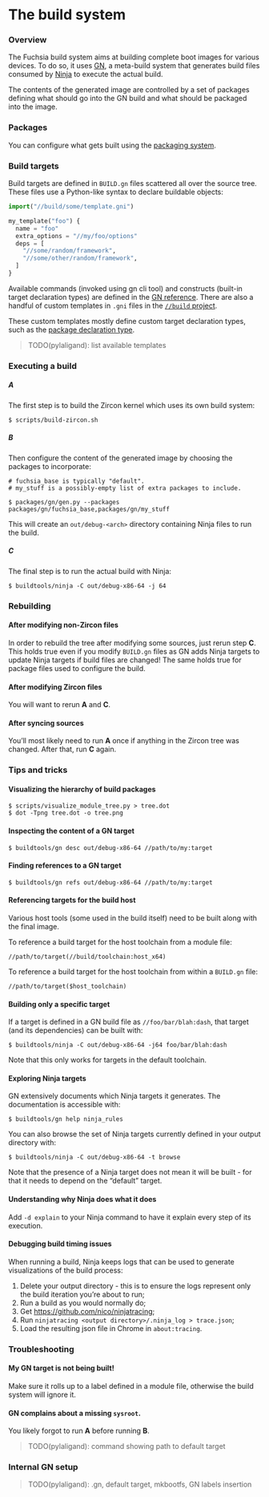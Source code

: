 # The build system


### Overview

The Fuchsia build system aims at building complete boot images for various
devices. To do so, it uses [GN][gn-main], a meta-build system that generates
build files consumed by [Ninja][ninja-main] to execute the actual build.

The contents of the generated image are controlled by a set of packages defining
what should go into the GN build and what should be packaged into the image.


### Packages

You can configure what gets built using the [packaging system][packages-source].

### Build targets

Build targets are defined in `BUILD.gn` files scattered all over the source
tree. These files use a Python-like syntax to declare buildable objects:
``` py
import("//build/some/template.gni")

my_template("foo") {
  name = "foo"
  extra_options = "//my/foo/options"
  deps = [
    "//some/random/framework",
    "//some/other/random/framework",
  ]
}
```
Available commands (invoked using gn cli tool) and constructs (built-in target
declaration types) are defined in the [GN reference][gn-reference]. There are
also a handful of custom templates in `.gni` files in the
[`//build` project][build-project].

These custom templates mostly define custom target declaration types, such as
the [package declaration type][packages-source].

> TODO(pylaligand): list available templates

### Executing a build

##### A

The first step is to build the Zircon kernel which uses its own build system:
```
$ scripts/build-zircon.sh
```

##### B

Then configure the content of the generated image by choosing the packages to
incorporate:
```
# fuchsia_base is typically "default".
# my_stuff is a possibly-empty list of extra packages to include.

$ packages/gn/gen.py --packages packages/gn/fuchsia_base,packages/gn/my_stuff
```
This will create an `out/debug-<arch>` directory containing Ninja files to run
the build.


##### C

The final step is to run the actual build with Ninja:
```
$ buildtools/ninja -C out/debug-x86-64 -j 64
```

### Rebuilding

#### After modifying non-Zircon files

In order to rebuild the tree after modifying some sources, just rerun step
**C**. This holds true even if you modify `BUILD.gn` files as GN adds Ninja
targets to update Ninja targets if build files are changed! The same holds true
for package files used to configure the build.

#### After modifying Zircon files

You will want to rerun **A** and **C**.

#### After syncing sources

You’ll most likely need to run **A** once if anything in the Zircon tree was
changed. After that, run **C** again.


### Tips and tricks

#### Visualizing the hierarchy of build packages

```
$ scripts/visualize_module_tree.py > tree.dot
$ dot -Tpng tree.dot -o tree.png
```

#### Inspecting the content of a GN target

```
$ buildtools/gn desc out/debug-x86-64 //path/to/my:target
```

#### Finding references to a GN target

```
$ buildtools/gn refs out/debug-x86-64 //path/to/my:target
```

#### Referencing targets for the build host

Various host tools (some used in the build itself) need to be built along with
the final image.

To reference a build target for the host toolchain from a module file:
```
//path/to/target(//build/toolchain:host_x64)
```
To reference a build target for the host toolchain from within a `BUILD.gn`
file:
```
//path/to/target($host_toolchain)
```

#### Building only a specific target

If a target is defined in a GN build file as `//foo/bar/blah:dash`, that target
(and its dependencies) can be built with:
```
$ buildtools/ninja -C out/debug-x86-64 -j64 foo/bar/blah:dash
```
Note that this only works for targets in the default toolchain.

#### Exploring Ninja targets

GN extensively documents which Ninja targets it generates. The documentation is
accessible with:
```
$ buildtools/gn help ninja_rules
```

You can also browse the set of Ninja targets currently defined in your output
directory with:
```
$ buildtools/ninja -C out/debug-x86-64 -t browse
```
Note that the presence of a Ninja target does not mean it will be built - for
that it needs to depend on the “default” target.

#### Understanding why Ninja does what it does

Add `-d explain` to your Ninja command to have it explain every step of its
execution.

#### Debugging build timing issues

When running a build, Ninja keeps logs that can be used to generate
visualizations of the build process:

1. Delete your output directory - this is to ensure the logs represent only the
   build iteration you’re about to run;
1. Run a build as you would normally do;
1. Get <https://github.com/nico/ninjatracing>;
1. Run `ninjatracing <output directory>/.ninja_log > trace.json`;
1. Load the resulting json file in Chrome in `about:tracing`.


### Troubleshooting

#### My GN target is not being built!

Make sure it rolls up to a label defined in a module file, otherwise the build
system will ignore it.

#### GN complains about a missing `sysroot`.

You likely forgot to run **A** before running **B**.

> TODO(pylaligand): command showing path to default target


### Internal GN setup

> TODO(pylaligand): .gn, default target, mkbootfs, GN labels insertion


[gn-main]: https://chromium.googlesource.com/chromium/src/tools/gn/+/HEAD/README.md
[ninja-main]: https://ninja-build.org/
[gn-reference]: https://chromium.googlesource.com/chromium/src/tools/gn/+/HEAD/docs/reference.md
[build-project]: https://fuchsia.googlesource.com/build/+/master/
[packages-source]: https://fuchsia.googlesource.com/docs/+/master/build_packages.md

